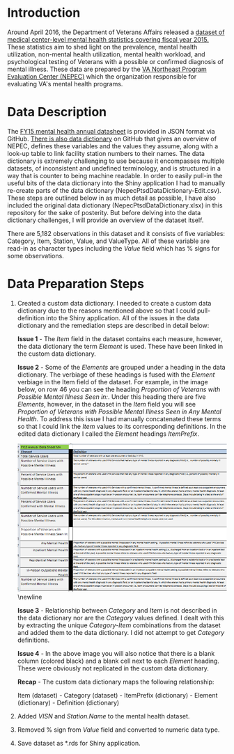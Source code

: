 # Introduction

Around April 2016, the Department of Veterans Affairs released a [dataset of medical center-level mental health statistics covering fiscal year 2015.](http://catalog.data.gov/dataset/va-national-mental-health-statistics-2015) These statistics aim to shed light on the prevalence, mental health utilization, non-mental health utilization, mental health workload, and psychological testing of Veterans with a possible or confirmed diagnosis of mental illness. These data are 
prepared by the [VA Northeast Program Evaluation Center (NEPEC)](http://www.ptsd.va.gov/PTSD/about/divisions/evaluation/index.asp) which the organization responsible for evaluating VA's mental health programs. 

# Data Description

The [FY15 mental health annual datasheet](https://github.com/department-of-veterans-affairs/NEPEC_AnnualDataSheet_MH_FY15) is provided in JSON format via GitHub. [There is also data dictionary](https://github.com/department-of-veterans-affairs/NepecPtsdDataDictionary) on GitHub that gives an overview of NEPEC, defines these variables and the values they assume, along with a look-up table to link facility station numbers to their names. The data dictionary is extremely challenging to use because it encompasses multiple datasets, of inconsistent and undefined terminology, and is structured in a way that is counter to being machine readable. In order to easily pull-in the useful bits of the data dictionary into the Shiny application I had to manually re-create parts of the data dictionary (NepecPtsdDataDictionary-Edit.csv). These steps are outlined below in as much detail as possible, I have also included the original data dictionary (NepecPtsdDataDictionary.xlsx) in this repository for the sake of posterity. But before delving into the data dictionary challenges, I will provide an overview of the dataset itself.

There are 5,182 observations in this dataset and it consists of five variables: Category, Item, Station, Value, and ValueType. All of these variable are read-in as character types including the *Value* field which has % signs for some observations. 

# Data Preparation Steps 

1. Created a custom data dictionary. I needed to create a custom data dictionary due to the reasons mentioned above so that I could pull- definition into the Shiny application. All of the issues in the data dictionary and the remediation steps are described in detail below:

    **Issue 1** - The *Item* field in the dataset contains each measure, however, the data dictionary the term *Element* is used. These have been linked in the custom data dictionary. 

    **Issue 2** - Some of the *Elements* are grouped under a heading in the data dictionary. The verbiage of these headings is fused with the *Element* verbiage in the Item field of the dataset. For example, in the image below, on row 46 you can see the heading *Proportion of Veterans with Possible Mental Illness Seen in:*. Under this heading there are five *Elements*, however, in the dataset in the *Item* field you will see *Proportion of Veterans with Possible Mental Illness Seen in Any Mental Health*. To address this issue I had manually concatenated these terms so that I could link the *Item* values to its corresponding definitions. In the edited data dictionary I called the *Element* headings *ItemPrefix*.

    ![](images/Item_Element_Grouping.PNG)
    \newline

    **Issue 3** - Relationship between *Category* and *Item* is not described in the data dictionary nor are the *Category* values defined. I dealt with this by extracting the unique *Category-Item* combinations from the dataset and added them to the data dictionary. I did not attempt to get *Category* definitions. 

    **Issue 4** - In the above image you will also notice that there is a blank column (colored black) and a blank cell next to each *Element* heading. These were obviously not replicated in the custom data dictionary. 

    **Recap** - The custom data dictionary maps the following relationship:

    Item (dataset) - Category (dataset) - ItemPrefix (dictionary) - Element (dictionary) - Definition (dictionary)

2. Added *VISN* and *Station.Name* to the mental health dataset.

3. Removed % sign from *Value* field and converted to numeric data type.

4. Save dataset as *.rds for Shiny application. 
